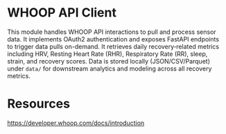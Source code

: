 # WHOOP API Client

This module handles WHOOP API interactions to pull and process sensor data. It implements OAuth2 authentication and exposes FastAPI endpoints to trigger data pulls on-demand. It retrieves daily recovery‑related metrics including HRV, Resting Heart Rate (RHR), Respiratory Rate (RR), sleep, strain, and recovery scores. Data is stored locally (JSON/CSV/Parquet) under `data/` for downstream analytics and modeling across all recovery metrics.

# Resources
https://developer.whoop.com/docs/introduction